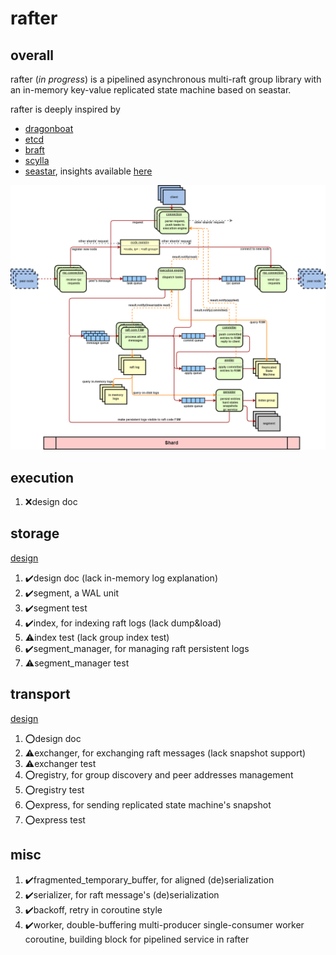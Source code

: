 # rafter

## overall

rafter (*in progress*) is a pipelined asynchronous multi-raft group library with an in-memory key-value replicated state machine based on seastar.

rafter is deeply inspired by

- [dragonboat](https://github.com/lni/dragonboat)
- [etcd](https://github.com/etcd-io/etcd)
- [braft](https://github.com/baidu/braft)
- [scylla](https://github.com/scylladb/scylla)
- [seastar](https://github.com/scylladb/seastar), insights available [here](https://github.com/JasonYuchen/notes/tree/master/seastar)

![rafter](rafter.drawio.png)

## execution

1. ❌design doc

## storage

[design](storage/README.md)

1. ✔️design doc (lack in-memory log explanation)
2. ✔️segment, a WAL unit
3. ✔️segment test
4. ✔️index, for indexing raft logs (lack dump&load)
5. ⚠️index test (lack group index test)
6. ✔️segment_manager, for managing raft persistent logs
7. ⚠️segment_manager test

## transport

[design](transport/README.md)

1. ⭕design doc
2. ⚠️exchanger, for exchanging raft messages (lack snapshot support)
3. ⚠️exchanger test
4. ⭕registry, for group discovery and peer addresses management
5. ⭕registry test
6. ⭕express, for sending replicated state machine's snapshot
7. ⭕express test

## misc

1. ✔️fragmented_temporary_buffer, for aligned (de)serialization
2. ✔️serializer, for raft message's (de)serialization
3. ✔️backoff, retry in coroutine style
4. ✔️worker, double-buffering multi-producer single-consumer worker coroutine, building block for pipelined service in rafter
